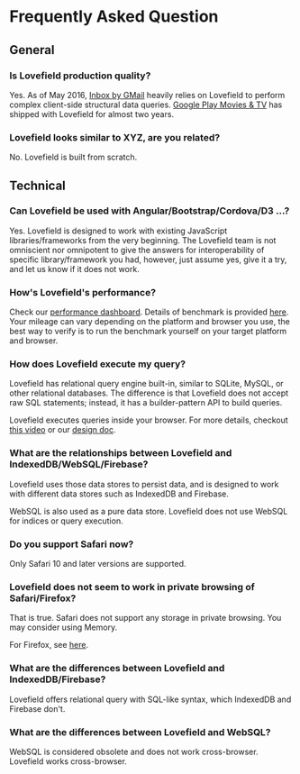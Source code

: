 # Frequently Asked Question


## General

### Is Lovefield production quality?

Yes. As of May 2016, [Inbox by GMail](https://inbox.google.com) heavily relies on
Lovefield to perform complex client-side structural data queries.
[Google Play Movies & TV](
https://chrome.google.com/webstore/detail/google-play-movies-tv/gdijeikdkaembjbdobgfkoidjkpbmlkd)
has shipped with Lovefield for almost two years.

### Lovefield looks similar to XYZ, are you related?

No. Lovefield is built from scratch.


## Technical

### Can Lovefield be used with Angular/Bootstrap/Cordova/D3 ...?

Yes. Lovefield is designed to work with existing JavaScript libraries/frameworks
from the very beginning. The Lovefield team is not omniscient nor omnipotent to
give the answers for interoperability of specific library/framework you had,
however, just assume yes, give it a try, and let us know if it does not work.

### How's Lovefield's performance?

Check our [performance dashboard](https://google.github.io/lovefield/dashboard/src/dashboard.html).
Details of benchmark is provided [here](https://github.com/google/lovefield/tree/master/perf).
Your mileage can vary depending on the platform and browser you use, the best way
to verify is to run the benchmark yourself on your target platform and browser.

### How does Lovefield execute my query?

Lovefield has relational query engine built-in, similar to SQLite, MySQL, or
other relational databases. The difference is that Lovefield does not accept raw
SQL statements; instead, it has a builder-pattern API to build queries.

Lovefield executes queries inside your browser. For more details, checkout
[this video](https://youtu.be/wRiI4p5Uk4E?t=750) or our
[design doc](https://github.com/google/lovefield/blob/master/docs/dd/04_query_engine.md).

### What are the relationships between Lovefield and IndexedDB/WebSQL/Firebase?

Lovefield uses those data stores to persist data, and is designed to work
with different data stores such as IndexedDB and Firebase.

WebSQL is also used as a pure data store. Lovefield does not use WebSQL for
indices or query execution.

### Do you support Safari now?

Only Safari 10 and later versions are supported.

### Lovefield does not seem to work in private browsing of Safari/Firefox?

That is true. Safari does not support any storage in private browsing.
You may consider using Memory.

For Firefox, see [here](https://bugzilla.mozilla.org/show_bug.cgi?id=781982).

### What are the differences between Lovefield and IndexedDB/Firebase?

Lovefield offers relational query with SQL-like syntax, which IndexedDB and
Firebase don't.

### What are the differences between Lovefield and WebSQL?

WebSQL is considered obsolete and does not work cross-browser. Lovefield works
cross-browser.
